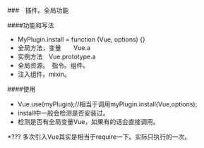 
###　插件。全局功能

####功能和写法
* MyPlugin.install = function (Vue, options) {}
* 全局方法，变量　　Vue.a 
* 实例方法　Vue.prototype.a
* 全局资源。　指令。组件。
* 注入组件。mixin。

####使用
* Vue.use(myPlugin);//相当于调用myPlugin.install(Vue,options);
* install中一般会检测是否安装过。
* 检测是否有全局变量Vue，如果有的话会直接调用。

*??? 多次引入Vue其实是相当于require一下。实际只执行的一次。
